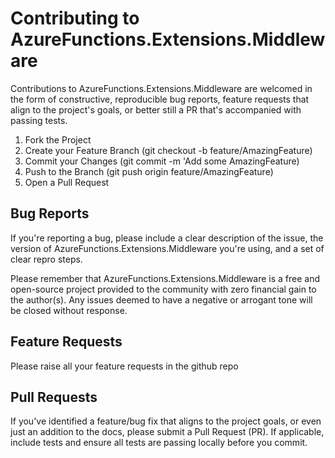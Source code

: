 Contributing to AzureFunctions.Extensions.Middleware
=========

Contributions to AzureFunctions.Extensions.Middleware are welcomed in the form of constructive, reproducible bug reports, feature requests that align to the project's goals, or better still a PR that's accompanied with passing tests.


1. Fork the Project
2. Create your Feature Branch (git checkout -b feature/AmazingFeature)
3. Commit your Changes (git commit -m 'Add some AmazingFeature)
4. Push to the Branch (git push origin feature/AmazingFeature)
5. Open a Pull Request


## Bug Reports ##

If you're reporting a bug, please include a clear description of the issue, the version of AzureFunctions.Extensions.Middleware you're using, and a set of clear repro steps.

Please remember that AzureFunctions.Extensions.Middleware is a free and open-source project provided to the community with zero financial gain to the author(s). Any issues deemed to have a negative or arrogant tone will be closed without response.

## Feature Requests ##

Please raise all your feature requests in the github repo

## Pull Requests ##

If you've identified a feature/bug fix that aligns to the project goals, or even just an addition to the docs, please submit a Pull Request (PR). If applicable, include tests and ensure all tests are passing locally before you commit.